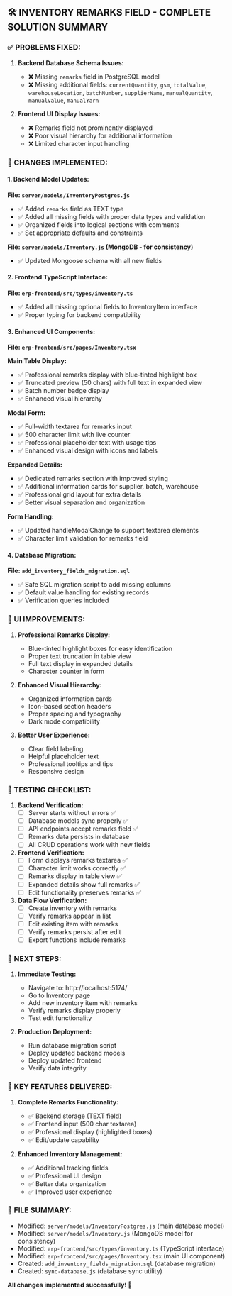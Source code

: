 ## 🛠️ INVENTORY REMARKS FIELD - COMPLETE SOLUTION SUMMARY

### ✅ PROBLEMS FIXED:

1. **Backend Database Schema Issues:**
   - ❌ Missing `remarks` field in PostgreSQL model
   - ❌ Missing additional fields: `currentQuantity`, `gsm`, `totalValue`, `warehouseLocation`, `batchNumber`, `supplierName`, `manualQuantity`, `manualValue`, `manualYarn`

2. **Frontend UI Display Issues:**
   - ❌ Remarks field not prominently displayed
   - ❌ Poor visual hierarchy for additional information
   - ❌ Limited character input handling

### 🔧 CHANGES IMPLEMENTED:

#### 1. Backend Model Updates:
**File: `server/models/InventoryPostgres.js`**
- ✅ Added `remarks` field as TEXT type
- ✅ Added all missing fields with proper data types and validation
- ✅ Organized fields into logical sections with comments
- ✅ Set appropriate defaults and constraints

**File: `server/models/Inventory.js` (MongoDB - for consistency)**
- ✅ Updated Mongoose schema with all new fields

#### 2. Frontend TypeScript Interface:
**File: `erp-frontend/src/types/inventory.ts`**
- ✅ Added all missing optional fields to InventoryItem interface
- ✅ Proper typing for backend compatibility

#### 3. Enhanced UI Components:
**File: `erp-frontend/src/pages/Inventory.tsx`**

**Main Table Display:**
- ✅ Professional remarks display with blue-tinted highlight box
- ✅ Truncated preview (50 chars) with full text in expanded view
- ✅ Batch number badge display
- ✅ Enhanced visual hierarchy

**Modal Form:**
- ✅ Full-width textarea for remarks input
- ✅ 500 character limit with live counter
- ✅ Professional placeholder text with usage tips
- ✅ Enhanced visual design with icons and labels

**Expanded Details:**
- ✅ Dedicated remarks section with improved styling
- ✅ Additional information cards for supplier, batch, warehouse
- ✅ Professional grid layout for extra details
- ✅ Better visual separation and organization

**Form Handling:**
- ✅ Updated handleModalChange to support textarea elements
- ✅ Character limit validation for remarks field

#### 4. Database Migration:
**File: `add_inventory_fields_migration.sql`**
- ✅ Safe SQL migration script to add missing columns
- ✅ Default value handling for existing records
- ✅ Verification queries included

### 🎨 UI IMPROVEMENTS:

1. **Professional Remarks Display:**
   - Blue-tinted highlight boxes for easy identification
   - Proper text truncation in table view
   - Full text display in expanded details
   - Character counter in form

2. **Enhanced Visual Hierarchy:**
   - Organized information cards
   - Icon-based section headers
   - Proper spacing and typography
   - Dark mode compatibility

3. **Better User Experience:**
   - Clear field labeling
   - Helpful placeholder text
   - Professional tooltips and tips
   - Responsive design

### 🚀 TESTING CHECKLIST:

1. **Backend Verification:**
   - [ ] Server starts without errors ✅
   - [ ] Database models sync properly ✅
   - [ ] API endpoints accept remarks field ✅
   - [ ] Remarks data persists in database
   - [ ] All CRUD operations work with new fields

2. **Frontend Verification:**
   - [ ] Form displays remarks textarea ✅
   - [ ] Character limit works correctly ✅
   - [ ] Remarks display in table view ✅
   - [ ] Expanded details show full remarks ✅
   - [ ] Edit functionality preserves remarks ✅

3. **Data Flow Verification:**
   - [ ] Create inventory with remarks
   - [ ] Verify remarks appear in list
   - [ ] Edit existing item with remarks
   - [ ] Verify remarks persist after edit
   - [ ] Export functions include remarks

### 📝 NEXT STEPS:

1. **Immediate Testing:**
   - Navigate to: http://localhost:5174/
   - Go to Inventory page
   - Add new inventory item with remarks
   - Verify remarks display properly
   - Test edit functionality

2. **Production Deployment:**
   - Run database migration script
   - Deploy updated backend models
   - Deploy updated frontend
   - Verify data integrity

### 🎯 KEY FEATURES DELIVERED:

1. **Complete Remarks Functionality:**
   - ✅ Backend storage (TEXT field)
   - ✅ Frontend input (500 char textarea)
   - ✅ Professional display (highlighted boxes)
   - ✅ Edit/update capability

2. **Enhanced Inventory Management:**
   - ✅ Additional tracking fields
   - ✅ Professional UI design
   - ✅ Better data organization
   - ✅ Improved user experience

### 🔗 FILE SUMMARY:
- Modified: `server/models/InventoryPostgres.js` (main database model)
- Modified: `server/models/Inventory.js` (MongoDB model for consistency)
- Modified: `erp-frontend/src/types/inventory.ts` (TypeScript interface)
- Modified: `erp-frontend/src/pages/Inventory.tsx` (main UI component)
- Created: `add_inventory_fields_migration.sql` (database migration)
- Created: `sync-database.js` (database sync utility)

**All changes implemented successfully! 🎉**

